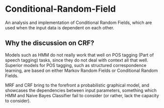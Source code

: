 # Conditional-Random-Field
An analysis and implementation of Conditional Random Fields, which are used when the input data is dependent on each other.


## Why the discussion on CRF?

Models such as HMM do not really work that well on POS tagging (Part of speech tagging) tasks, since they do not deal with context all that well. Superior models for POS tagging, such as structured correspondence learning, are based on either Markov Random Fields or Conditional Random Fields.

MRF and CRF bring to the forefront a probabilistic graphical model, and showcases the dependencies between input parameters, something which HMM and Naive Bayes Classifier fail to consider (or rather, lack the capacity to consider).
